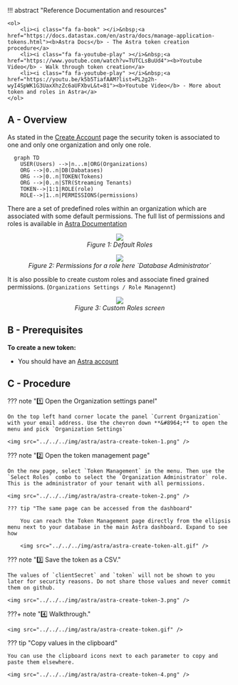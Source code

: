 <link rel="stylesheet" href="https://maxcdn.bootstrapcdn.com/font-awesome/4.6.1/css/font-awesome.min.css">

!!! abstract "Reference Documentation and resources"

    <ol>
        <li><i class="fa fa-book" ></i>&nbsp;<a href="https://docs.datastax.com/en/astra/docs/manage-application-tokens.html"><b>Astra Docs</b> - The Astra token creation procedure</a>
        <li><i class="fa fa-youtube-play" ></i>&nbsp;<a href="https://www.youtube.com/watch?v=TUTCLsBuUd4"><b>Youtube Video</b> - Walk through token creation</a>
        <li><i class="fa fa-youtube-play" ></i>&nbsp;<a href="https://youtu.be/k5b5TiafAAM?list=PL2g2h-wyI4SpWK1G3UaxXhzZc6aUFXbvL&t=81"><b>Youtube Video</b> - More about token and roles in Astra</a>
    </ol>

## A - Overview

As stated in the [Create Account](/docs/pages/astra/create-account/) page the security token is associated to one and only one organization and only one role.

```mermaid
  graph TD
    USER(Users) -->|n...m|ORG(Organizations)
    ORG -->|0..n|DB(Dabatases)
    ORG -->|0..n|TOKEN(Tokens)
    ORG -->|0..n|STR(Streaming Tenants)
    TOKEN-->|1:1|ROLE(role)
    ROLE-->|1..n|PERMISSIONS(permissions)
```

There are a set of predefined roles within an organization which are associated with some default permissions. The full list of permissions and roles is available in [Astra Documentation](https://docs.datastax.com/en/astra/docs/user-permissions.html)

<center>
<img src="../../../img/astra/roles-1.png" />
<br/><i>Figure 1: Default Roles</i>

<p>
<img src="../../../img/astra/roles-11.png" />
<br/><i>Figure 2: Permissions for a role here `Database Administrator`</i>
</p>
</center>

It is also possible to create custom roles and associate fined grained permissions. (`Organizations Settings / Role Managennt`)

<center>
<img src="../../../img/astra/roles-2.png" />
<br/><i>Figure 3: Custom Roles screen</i>
</center>

## B - Prerequisites

**To create a new token:**

- You should have an [Astra account](http://astra.datastax.com/)

## C - Procedure

??? note "1️⃣ Open the Organization settings panel"

    On the top left hand corner locate the panel `Current Organization` with your email address. Use the chevron down **&#8964;** to open the menu and pick `Organization Settings`

    <img src="../../../img/astra/astra-create-token-1.png" />

??? note "2️⃣ Open the token management page"

    On the new page, select `Token Management` in the menu. Then use the `Select Roles` combo to select the `Organization Administrator` role. This is the administrator of your tenant with all permissions.

    <img src="../../../img/astra/astra-create-token-2.png" />

    ??? tip "The same page can be accessed from the dashboard"

        You can reach the Token Management page directly from the ellipsis menu next to your database in the main Astra dashboard. Expand to see how

        <img src="../../../img/astra/astra-create-token-alt.gif" />

??? note "3️⃣ Save the token as a CSV."

    The values of `clientSecret` and `token` will not be shown to you later for security reasons. Do not share those values and never commit them on github.

    <img src="../../../img/astra/astra-create-token-3.png" />

???+ note "4️⃣ Walkthrough."

    <img src="../../../img/astra/astra-create-token.gif" />

??? tip "Copy values in the clipboard"

    You can use the clipboard icons next to each parameter to copy and paste them elsewhere.

    <img src="../../../img/astra/astra-create-token-4.png" />
